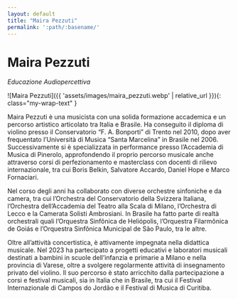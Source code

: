 ```yaml
---
layout: default
title: "Maira Pezzuti"
permalink: ':path/:basename/'
---
```


# Maira Pezzuti
*Educazione Audiopercettiva*

![Maira Pezzuti]({{ 'assets/images/maira_pezzuti.webp' | relative_url }}){: class="my-wrap-text" }

Maira Pezzuti è una musicista con una solida formazione accademica e un percorso artistico articolato tra Italia e Brasile. Ha conseguito il diploma di violino presso il Conservatorio “F. A. Bonporti” di Trento nel 2010, dopo aver frequentato  l’Università di Musica “Santa Marcelina” in Brasile nel 2006. Successivamente si è specializzata in performance presso l’Accademia di Musica di Pinerolo, approfondendo il proprio percorso musicale anche attraverso corsi di perfezionamento e masterclass con docenti di rilievo internazionale, tra cui Boris Belkin, Salvatore Accardo, Daniel Hope e Marco Fornaciari.

Nel corso degli anni ha collaborato con diverse orchestre sinfoniche e da camera, tra cui l’Orchestra del Conservatorio della Svizzera Italiana, l’Orchestra dell’Accademia del Teatro alla Scala di Milano, l’Orchestra di Lecco e la Camerata Solisti Ambrosiani. In Brasile ha fatto parte di realtà orchestrali quali l’Orquestra Sinfônica de Heliópolis, l’Orquestra Filarmônica de Goiás e l’Orquestra Sinfônica Municipal de São Paulo, tra le altre.

Oltre all’attività concertistica, è attivamente impegnata nella didattica musicale. 
Nel 2023 ha partecipato a progetti educativi e laboratori musicali destinati a bambini in scuole dell’infanzia e primarie a Milano e nella provincia di Varese, oltre a svolgere regolarmente attività di insegnamento privato del violino. Il suo percorso è stato arricchito dalla partecipazione a corsi e festival musicali, sia in Italia che in Brasile, tra cui il Festival Internazionale di Campos do Jordão e il Festival di Musica di Curitiba.
